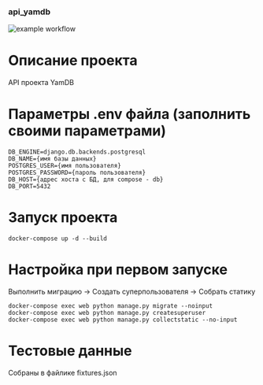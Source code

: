 ### api_yamdb

![example workflow](https://github.com/korsss/yamdb_final/actions/workflows/main.yml/badge.svg)

# Описание проекта

API проекта YamDB

# Параметры .env файла (заполнить своими параметрами)

```
DB_ENGINE=django.db.backends.postgresql
DB_NAME={имя базы данных}
POSTGRES_USER={имя пользователя}
POSTGRES_PASSWORD={пароль пользователя}
DB_HOST={адрес хоста с БД, для compose - db}
DB_PORT=5432
```

# Запуск проекта

```
docker-compose up -d --build
```

# Настройка при первом запуске

Выполнить миграцию -> Создать суперпользователя -> Собрать статику

```
docker-compose exec web python manage.py migrate --noinput
docker-compose exec web python manage.py createsuperuser
docker-compose exec web python manage.py collectstatic --no-input 
```

# Тестовые данные

Собраны в файлике fixtures.json

